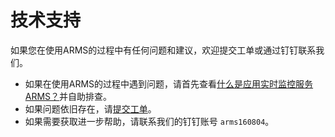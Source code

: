 # 技术支持

如果您在使用ARMS的过程中有任何问题和建议，欢迎提交工单或通过钉钉联系我们。

-   如果在使用ARMS的过程中遇到问题，请首先查看[什么是应用实时监控服务ARMS？](/cn.zh-CN/产品简介/什么是应用实时监控服务ARMS？.md)并自助排查。
-   如果问题依旧存在，请[提交工单](https://selfservice.console.aliyun.com/ticket/category/arms)。
-   如果需要获取进一步帮助，请联系我们的钉钉账号 `arms160804`。

